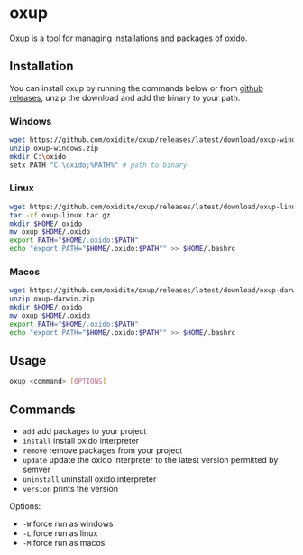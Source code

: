 # oxup

Oxup is a tool for managing installations and packages of oxido.

## Installation

You can install oxup by running the commands below or from [github releases](https://github.com/oxidite/oxup/releases), unzip the download and add the binary to your path.

### Windows

```sh
wget https://github.com/oxidite/oxup/releases/latest/download/oxup-windows.zip
unzip oxup-windows.zip
mkdir C:\oxido
setx PATH "C:\oxido;%PATH%" # path to binary
```

### Linux

```bash
wget https://github.com/oxidite/oxup/releases/latest/download/oxup-linux.tar.gz
tar -xf oxup-linux.tar.gz
mkdir $HOME/.oxido
mv oxup $HOME/.oxido
export PATH="$HOME/.oxido:$PATH"
echo "export PATH="$HOME/.oxido:$PATH"" >> $HOME/.bashrc
```

### Macos

```bash
wget https://github.com/oxidite/oxup/releases/latest/download/oxup-darwin.zip
unzip oxup-darwin.zip
mkdir $HOME/.oxido
mv oxup $HOME/.oxido
export PATH="$HOME/.oxido:$PATH"
echo "export PATH="$HOME/.oxido:$PATH"" >> $HOME/.bashrc
```

## Usage

```bash
oxup <command> [OPTIONS]
```

## Commands

- `add` add packages to your project
- `install` install oxido interpreter
- `remove` remove packages from your project
- `update` update the oxido interpreter to the latest version permitted by semver
- `uninstall` uninstall oxido interpreter
- `version` prints the version

Options:
- `-W` force run as windows
- `-L` force run as linux
- `-M` force run as macos
